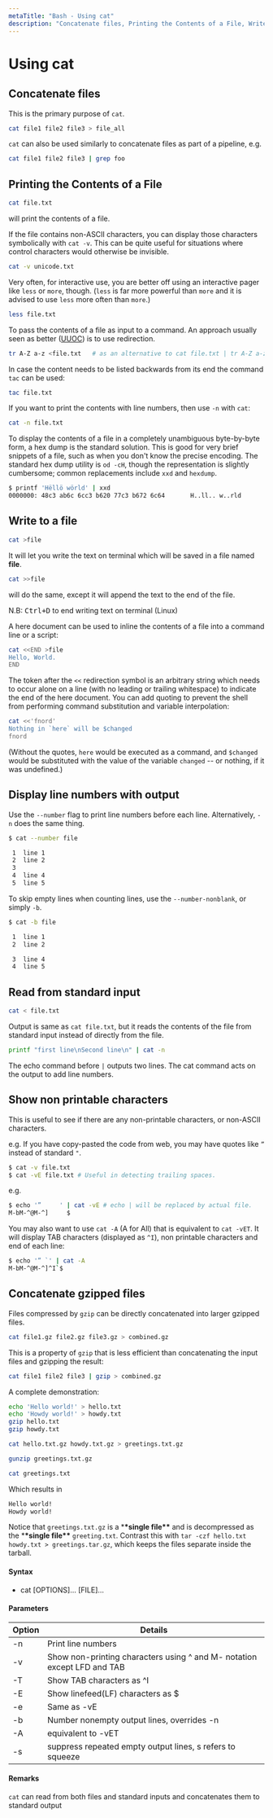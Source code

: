 ```yaml
---
metaTitle: "Bash - Using cat"
description: "Concatenate files, Printing the Contents of a File, Write to a file, Display line numbers with output, Read from standard input, Show non printable characters, Concatenate gzipped files"
---
```


# Using cat

## Concatenate files

This is the primary purpose of `cat`.

```bash
cat file1 file2 file3 > file_all

```

`cat` can also be used similarly to concatenate files as part of a pipeline, e.g.

```bash
cat file1 file2 file3 | grep foo

```

## Printing the Contents of a File

```bash
cat file.txt

```

will print the contents of a file.

If the file contains non-ASCII characters, you can display those characters symbolically with `cat -v`. This can be quite useful for situations where control characters would otherwise be invisible.

```bash
cat -v unicode.txt

```

Very often, for interactive use, you are better off using an interactive pager like `less` or `more`, though. (`less` is far more powerful than `more` and it is advised to use `less` more often than `more`.)

```bash
less file.txt

```

To pass the contents of a file as input to a command. An approach usually seen as better ([UUOC](<https://en.wikipedia.org/wiki/Cat_(Unix)#Useless_use_of_cat>)) is to use redirection.

```bash
tr A-Z a-z <file.txt   # as an alternative to cat file.txt | tr A-Z a-z

```

In case the content needs to be listed backwards from its end the command `tac` can be used:

```bash
tac file.txt

```

If you want to print the contents with line numbers, then use `-n` with `cat`:

```bash
cat -n file.txt

```

To display the contents of a file in a completely unambiguous byte-by-byte form, a hex dump is the standard solution. This is good for very brief snippets of a file, such as when you don't know the precise encoding. The standard hex dump utility is `od -cH`, though the representation is slightly cumbersome; common replacements include `xxd` and `hexdump`.

```bash
$ printf 'Hëllö wörld' | xxd
0000000: 48c3 ab6c 6cc3 b620 77c3 b672 6c64       H..ll.. w..rld

```

## Write to a file

```bash
cat >file

```

It will let you write the text on terminal which will be saved in a file named **file**.

```bash
cat >>file

```

will do the same, except it will append the text to the end of the file.

N.B: <kbd>Ctrl+D</kbd> to end writing text on terminal (Linux)

A here document can be used to inline the contents of a file into a command line or a script:

```bash
cat <<END >file
Hello, World.
END

```

The token after the `<<` redirection symbol is an arbitrary string which needs to occur alone on a line (with no leading or trailing whitespace) to indicate the end of the here document. You can add quoting to prevent the shell from performing command substitution and variable interpolation:

```bash
cat <<'fnord'
Nothing in `here` will be $changed
fnord

```

(Without the quotes, `here` would be executed as a command, and `$changed` would be substituted with the value of the variable `changed` -- or nothing, if it was undefined.)

## Display line numbers with output

Use the `--number` flag to print line numbers before each line. Alternatively, `-n` does the same thing.

```bash
$ cat --number file

 1  line 1
 2  line 2
 3
 4  line 4
 5  line 5

```

To skip empty lines when counting lines, use the `--number-nonblank`, or simply `-b`.

```bash
$ cat -b file

 1  line 1
 2  line 2

 3  line 4
 4  line 5

```

## Read from standard input

```bash
cat < file.txt

```

Output is same as `cat file.txt`, but it reads the contents of the file from standard input instead of directly from the file.

```bash
printf "first line\nSecond line\n" | cat -n

```

The echo command before `|` outputs two lines. The cat command acts on the output to add line numbers.

## Show non printable characters

This is useful to see if there are any non-printable characters, or non-ASCII characters.

e.g. If you have copy-pasted the code from web, you may have quotes like `”` instead of standard `"`.

```bash
$ cat -v file.txt
$ cat -vE file.txt # Useful in detecting trailing spaces.

```

e.g.

```bash
$ echo '”     ' | cat -vE # echo | will be replaced by actual file.
M-bM-^@M-^]     $

```

You may also want to use `cat -A` (A for All) that is equivalent to `cat -vET`.
It will display TAB characters (displayed as `^I`), non printable characters and end of each line:

```bash
$ echo '” `' | cat -A
M-bM-^@M-^]^I`$

```

## Concatenate gzipped files

Files compressed by `gzip` can be directly concatenated into larger gzipped files.

```bash
cat file1.gz file2.gz file3.gz > combined.gz

```

This is a property of `gzip` that is less efficient than concatenating the input files and gzipping the result:

```bash
cat file1 file2 file3 | gzip > combined.gz

```

A complete demonstration:

```bash
echo 'Hello world!' > hello.txt
echo 'Howdy world!' > howdy.txt
gzip hello.txt
gzip howdy.txt

cat hello.txt.gz howdy.txt.gz > greetings.txt.gz

gunzip greetings.txt.gz

cat greetings.txt

```

Which results in

```bash
Hello world!
Howdy world!

```

Notice that `greetings.txt.gz` is a \***\*single file\*\*** and is decompressed as the \***\*single file\*\*** `greeting.txt`. Contrast this with `tar -czf hello.txt howdy.txt > greetings.tar.gz`, which keeps the files separate inside the tarball.

#### Syntax

- cat [OPTIONS]... [FILE]...

#### Parameters

| Option | Details                                                                 |
| ------ | ----------------------------------------------------------------------- |
| -n     | Print line numbers                                                      |
| -v     | Show non-printing characters using ^ and M- notation except LFD and TAB |
| -T     | Show TAB characters as ^I                                               |
| -E     | Show linefeed(LF) characters as \$                                      |
| -e     | Same as -vE                                                             |
| -b     | Number nonempty output lines, overrides -n                              |
| -A     | equivalent to -vET                                                      |
| -s     | suppress repeated empty output lines, s refers to squeeze               |

#### Remarks

`cat` can read from both files and standard inputs and concatenates them to standard output
